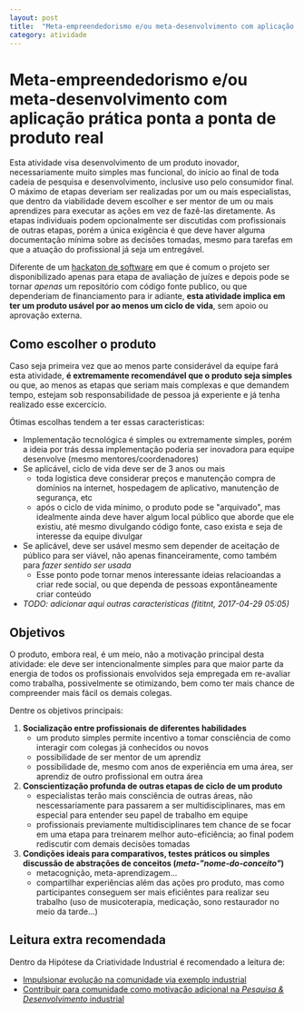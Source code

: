 ```yaml
---
layout: post
title:  "Meta-empreendedorismo e/ou meta-desenvolvimento com aplicação prática ponta a ponta de produto real"
category: atividade
---
```


# Meta-empreendedorismo e/ou meta-desenvolvimento com aplicação prática ponta a ponta de produto real
Esta atividade visa desenvolvimento de um produto inovador, necessariamente
muito simples mas funcional, do início ao final de toda cadeia de pesquisa e
desenvolvimento, inclusive uso pelo consumidor final. O máximo de etapas deveriam
ser realizadas por um ou mais especialistas, que dentro da viabilidade devem
escolher e ser mentor de um ou mais aprendizes para executar as ações em vez de
fazê-las diretamente. As etapas individuais podem opcionalmente ser discutidas
com profissionais de outras etapas, porém a única exigência é que deve haver
alguma documentação mínima sobre as decisões tomadas, mesmo para tarefas em que
a atuação do profissional já seja um entregável.

Diferente de um [hackaton de software](https://pt.wikipedia.org/wiki/Hackathon)
em que é comum o projeto ser disponibilizado apenas para etapa de avaliação de
juízes e depois pode se tornar _apenas_ um repositório com código fonte publico,
ou que dependeriam de financiamento para ir adiante, **esta atividade implica em
ter um produto usável por ao menos um ciclo de vida**, sem apoio ou aprovação
externa.

## Como escolher o produto
Caso seja primeira vez que ao menos parte considerável da equipe fará esta
atividade, **é extremamente recomendável que o produto seja simples** ou que,
ao menos as etapas que seriam mais complexas e que demandem tempo, estejam sob
responsabilidade de pessoa já experiente e já tenha realizado esse excercício.

Ótimas escolhas tendem a ter essas caracteristicas:

- Implementação tecnológica é simples ou extremamente simples, porém a
ideia por trás dessa implementação poderia ser inovadora para equipe desenvolve
(mesmo mentores/coordenadores)
- Se aplicável, ciclo de vida deve ser de 3 anos ou mais
  - toda logistica deve considerar preços e manutenção compra de domínios na
    internet, hospedagem de aplicativo, manutenção de segurança, etc
  - após o ciclo de vida mínimo, o produto pode se "arquivado", mas idealmente
    ainda deve haver algum local público que aborde que ele existiu, até mesmo
    divulgando código fonte, caso exista e seja de interesse da equipe divulgar
- Se aplicável, deve ser usável mesmo sem depender de aceitação de público para
  ser viável, não apenas financeiramente, como também para _fazer sentido ser
  usada_
  - Esse ponto pode tornar menos interessante ideias relacioandas a criar rede
    social, ou que dependa de pessoas expontâneamente criar conteúdo
- _TODO: adicionar aqui outras caracteristicas (fititnt, 2017-04-29 05:05)_

## Objetivos

O produto, embora real, é um meio, não a motivação principal desta atividade: 
ele deve ser intencionalmente simples para que maior parte da energia de todos
os profissionais envolvidos seja empregada em re-avaliar como trabalha,
possivelmente se otimizando, bem como ter mais chance de compreender mais fácil
os demais colegas.

Dentre os objetivos principais:

1. **Socialização entre profissionais de diferentes habilidades**
    - um produto simples permite incentivo a tomar consciência de como interagir
com colegas já conhecidos ou novos
    - possibilidade de ser mentor de um aprendiz
    - possibilidade de, mesmo com anos de experiência em uma área, ser aprendiz
de outro profissional em outra área
2. **Conscientização profunda de outras etapas de ciclo de um produto**
    - especialistas terão mais consciência de outras áreas, não nescessariamente
para passarem a ser multidisciplinares, mas em especial para entender seu papel
de trabalho em equipe
    - profissionais previamente multidisciplinares tem chance de se focar em uma
etapa para treinarem melhor auto-eficiência; ao final podem rediscutir com
demais decisões tomadas
3. **Condições ideais para comparativos, testes práticos ou simples discussão de abstrações de conceitos (_meta-"nome-do-conceito"_)**
    - metacognição, meta-aprendizagem...
    - compartilhar experiências além das ações pro produto, mas como
participantes conseguem ser mais eficiêntes para realizar seu trabalho (uso de
musicoterapia, medicação, sono restaurador no meio da tarde...)

## Leitura extra recomendada

Dentro da Hipótese da Criatividade Industrial é recomendado a leitura de:

- [Impulsionar evolução na comunidade via exemplo industrial](../../memetica/4/impulsionar-comunidade-pelo-exemplo-industrial.md)
- [Contribuir para comunidade como motivação adicional na _Pesquisa & Desenvolvimento_ industrial](../../memetica/2/contribuir-comunidade-incentiva-ped.md)
